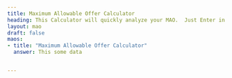 ```yaml
---
title: Maximum Allowable Offer Calculator
heading: This Calculator will quickly analyze your MAO.  Just Enter in SqFt, ARV and select rehab level and the tool does the rest!
layout: mao
draft: false
maos:
- title: "Maximum Allowable Offer Calculator"
  answer: This some data


---
```

